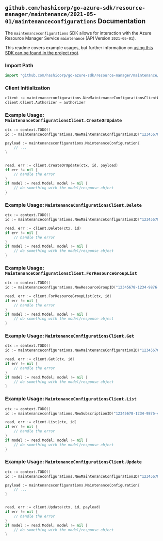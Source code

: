 
## `github.com/hashicorp/go-azure-sdk/resource-manager/maintenance/2021-05-01/maintenanceconfigurations` Documentation

The `maintenanceconfigurations` SDK allows for interaction with the Azure Resource Manager Service `maintenance` (API Version `2021-05-01`).

This readme covers example usages, but further information on [using this SDK can be found in the project root](https://github.com/hashicorp/go-azure-sdk/tree/main/docs).

### Import Path

```go
import "github.com/hashicorp/go-azure-sdk/resource-manager/maintenance/2021-05-01/maintenanceconfigurations"
```


### Client Initialization

```go
client := maintenanceconfigurations.NewMaintenanceConfigurationsClientWithBaseURI("https://management.azure.com")
client.Client.Authorizer = authorizer
```


### Example Usage: `MaintenanceConfigurationsClient.CreateOrUpdate`

```go
ctx := context.TODO()
id := maintenanceconfigurations.NewMaintenanceConfigurationID("12345678-1234-9876-4563-123456789012", "example-resource-group", "resourceValue")

payload := maintenanceconfigurations.MaintenanceConfiguration{
	// ...
}


read, err := client.CreateOrUpdate(ctx, id, payload)
if err != nil {
	// handle the error
}
if model := read.Model; model != nil {
	// do something with the model/response object
}
```


### Example Usage: `MaintenanceConfigurationsClient.Delete`

```go
ctx := context.TODO()
id := maintenanceconfigurations.NewMaintenanceConfigurationID("12345678-1234-9876-4563-123456789012", "example-resource-group", "resourceValue")

read, err := client.Delete(ctx, id)
if err != nil {
	// handle the error
}
if model := read.Model; model != nil {
	// do something with the model/response object
}
```


### Example Usage: `MaintenanceConfigurationsClient.ForResourceGroupList`

```go
ctx := context.TODO()
id := maintenanceconfigurations.NewResourceGroupID("12345678-1234-9876-4563-123456789012", "example-resource-group")

read, err := client.ForResourceGroupList(ctx, id)
if err != nil {
	// handle the error
}
if model := read.Model; model != nil {
	// do something with the model/response object
}
```


### Example Usage: `MaintenanceConfigurationsClient.Get`

```go
ctx := context.TODO()
id := maintenanceconfigurations.NewMaintenanceConfigurationID("12345678-1234-9876-4563-123456789012", "example-resource-group", "resourceValue")

read, err := client.Get(ctx, id)
if err != nil {
	// handle the error
}
if model := read.Model; model != nil {
	// do something with the model/response object
}
```


### Example Usage: `MaintenanceConfigurationsClient.List`

```go
ctx := context.TODO()
id := maintenanceconfigurations.NewSubscriptionID("12345678-1234-9876-4563-123456789012")

read, err := client.List(ctx, id)
if err != nil {
	// handle the error
}
if model := read.Model; model != nil {
	// do something with the model/response object
}
```


### Example Usage: `MaintenanceConfigurationsClient.Update`

```go
ctx := context.TODO()
id := maintenanceconfigurations.NewMaintenanceConfigurationID("12345678-1234-9876-4563-123456789012", "example-resource-group", "resourceValue")

payload := maintenanceconfigurations.MaintenanceConfiguration{
	// ...
}


read, err := client.Update(ctx, id, payload)
if err != nil {
	// handle the error
}
if model := read.Model; model != nil {
	// do something with the model/response object
}
```
